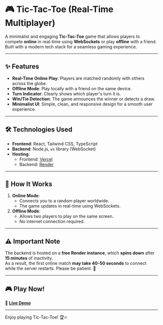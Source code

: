 # 🎮 Tic-Tac-Toe (Real-Time Multiplayer)

A minimalist and engaging **Tic-Tac-Toe** game that allows players to compete **online** in real-time using **WebSockets** or play **offline** with a friend. Built with a modern tech stack for a seamless gaming experience.

---

## ✨ Features

- **Real-Time Online Play**: Players are matched randomly with others across the globe.
- **Offline Mode**: Play locally with a friend on the same device.
- **Turn Indicator**: Clearly shows which player's turn it is.
- **Win/Tie Detection**: The game announces the winner or detects a draw.
- **Minimalist UI**: Simple, clean, and responsive design for a smooth user experience.

---

## 🛠️ Technologies Used

- **Frontend**: React, Tailwind CSS, TypeScript
- **Backend**: Node.js, `ws` library (WebSocket)
- **Hosting**:
  - Frontend: [Vercel](https://vercel.com/)
  - Backend: [Render](https://render.com/)

---

## 🚀 How It Works

1. **Online Mode**:
   - Connects you to a random player worldwide.
   - The game updates in real-time using WebSockets.
2. **Offline Mode**:
   - Allows two players to play on the same screen.
   - No internet connection required.

---

## ⚠️ Important Note

The backend is hosted on a **free Render instance**, which **spins down** after **15 minutes** of inactivity.  
As a result, the first online match **may take 40-50 seconds** to connect while the server restarts. Please be patient. 🚀

---

## 🎮 Play Now!

🔗 **[Live Demo](https://ms-tic-tac-toe.vercel.app/)**

---

Enjoy playing Tic-Tac-Toe! 🏆🔥
